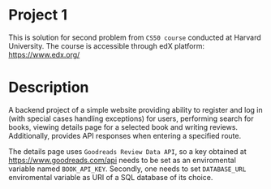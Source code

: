 # Project 1

This is solution for second problem from `CS50 course` conducted at Harvard University. The course is accessible through edX platform: https://www.edx.org/

# Description

A backend project of a simple website providing ability to register and log in (with special cases handling exceptions) for users, performing search for books, viewing details page for a selected book and writing reviews. Additionally, provides API responses when entering a specified route.

The details page uses `Goodreads Review Data API`, so a key obtained at https://www.goodreads.com/api needs to be set as an enviromental variable named `BOOK_API_KEY`. Secondly, one needs to set `DATABASE_URL` enviromental variable as URI of a SQL database of its choice.
